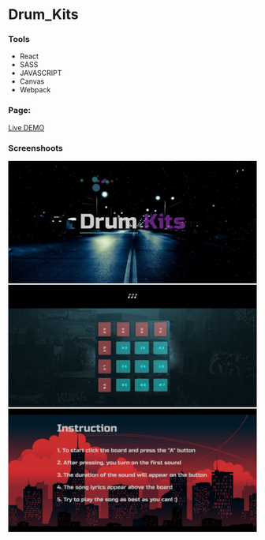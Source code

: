 # Drum_Kits

### Tools
- React
- SASS
- JAVASCRIPT
- Canvas
- Webpack

### Page:

[Live DEMO](https://dawidgierdal.github.io/Drum_Kits/)


### Screenshoots
![Image](https://github.com/dawidgierdal/Drum_Kits/blob/master/Screenshots/Header_Drum_Kits.PNG)
![Image](https://github.com/dawidgierdal/Drum_Kits/blob/master/Screenshots/Board_Drum_Kits.PNG)
![Image](https://github.com/dawidgierdal/Drum_Kits/blob/master/Screenshots/Instruction_Drum_Kits.PNG)
#
